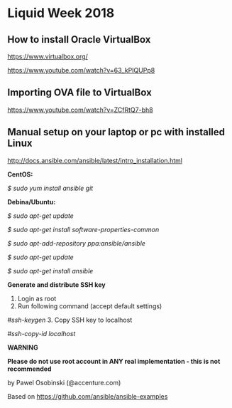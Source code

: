 # Liquid Week 2018


How to install Oracle VirtualBox
---------------------
https://www.virtualbox.org/

https://www.youtube.com/watch?v=63_kPIQUPp8

Importing OVA file to VirtualBox
---------------------
https://www.youtube.com/watch?v=ZCfRtQ7-bh8

Manual setup on your laptop or pc with installed Linux
---------------------
http://docs.ansible.com/ansible/latest/intro_installation.html

 **CentOS:**

 _$ sudo yum install ansible git_

 **Debina/Ubuntu:**

 _$ sudo apt-get update_

 _$ sudo apt-get install software-properties-common_

 _$ sudo apt-add-repository ppa:ansible/ansible_

 _$ sudo apt-get update_

 _$ sudo apt-get install ansible_

 **Generate and distribute SSH key**
 1. Login as root
 2. Run following command (accept default settings)

 _#ssh-keygen_
 3. Copy SSH key to localhost

 _#ssh-copy-id localhost_

 **WARNING**

 **Please do not use root account in ANY real implementation - this is not recommended**


by Pawel Osobinski (@accenture.com)

Based on
https://github.com/ansible/ansible-examples
